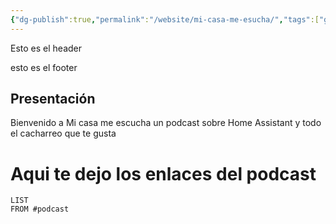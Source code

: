 ```yaml
---
{"dg-publish":true,"permalink":"/website/mi-casa-me-esucha/","tags":["gardenEntry"]}
---
```








<div class="transclusion internal-embed is-loaded"><div class="markdown-embed">



Esto es el header

</div></div>














<div class="transclusion internal-embed is-loaded"><div class="markdown-embed">



esto es el footer

</div></div>



## Presentación

Bienvenido a Mi casa me escucha un podcast sobre Home Assistant y todo el cacharreo que te gusta


# Aqui te dejo los enlaces del podcast


``` dataview
LIST
FROM #podcast 

```